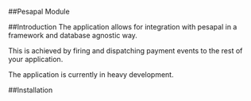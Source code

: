 ##Pesapal Module

##Introduction
The application allows for integration with pesapal in a framework and database agnostic
way.

This is achieved by firing and dispatching payment events to the rest of your application.

The application is currently in heavy development.

##Installation